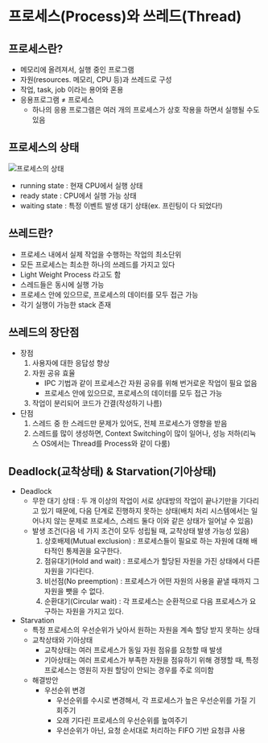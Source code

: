 # 프로세스(Process)와 쓰레드(Thread)

## 프로세스란?

- 메모리에 올려져서, 실행 중인 프로그램
- 자원(resources. 메모리, CPU 등)과 쓰레드로 구성
- 작업, task, job 이라는 용어와 혼용
- 응용프로그램 ≠ 프로세스
  - 하나의 응용 프로그램은 여러 개의 프로세스가 상호 작용을 하면서 실행될 수도 있음

## 프로세스의 상태

![프로세스의 상태](https://zitoc.com/wp-content/uploads/2019/02/process-state.png)

- running state : 현재 CPU에서 실행 상태
- ready state : CPU에서 실행 가능 상태
- waiting state : 특정 이벤트 발생 대기 상태(ex. 프린팅이 다 되었다!)

## 쓰레드란?

- 프로세스 내에서 실제 작업을 수행하는 작업의 최소단위
- 모든 프로세스는 최소한 하나의 쓰레드를 가지고 있다
- Light Weight Process 라고도 함
- 스레드들은 동시에 실행 가능
- 프로세스 안에 있으므로, 프로세스의 데이터를 모두 접근 가능
- 각기 실행이 가능한 stack 존재

## 쓰레드의 장단점

- 장점
  1. 사용자에 대한 응답성 향상
  2. 자원 공유 효율
     - IPC 기법과 같이 프로세스간 자원 공유를 위해 번거로운 작업이 필요 없음
     - 프로세스 안에 있으므로, 프로세스의 데이터를 모두 접근 가능
  3. 작업이 분리되어 코드가 간결(작성하기 나름)
- 단점
  1. 스레드 중 한 스레드만 문제가 있어도, 전체 프로세스가 영향을 받음
  2. 스레드를 많이 생성하면, Context Switching이 많이 일어나, 성능 저하(리눅스 OS에서는 Thread를 Process와 같이 다룸)

## Deadlock(교착상태) & Starvation(기아상태)

- Deadlock
  - 무한 대기 상태 : 두 개 이상의 작업이 서로 상대방의 작업이 끝나기만을 기다리고 있기 때문에, 다음 단계로 진행하지 못하는 상태(배치 처리 시스템에서는 일어나지 않는 문제로 프로세스, 스레드 둘다 이와 같은 상태가 일어날 수 있음)
  - 발생 조건(다음 네 가지 조건이 모두 성립될 때, 교착상태 발생 가능성 있음)
    1. 상호배제(Mutual exclusion) : 프로세스들이 필요로 하는 자원에 대해 배타적인 통제권을 요구한다.
    2. 점유대기(Hold and wait) : 프로세스가 할당된 자원을 가진 상태에서 다른 자원을 기다린다.
    3. 비선점(No preemption) : 프로세스가 어떤 자원의 사용을 끝낼 때까지 그 자원을 뺏을 수 없다.
    4. 순환대기(Circular wait) : 각 프로세스는 순환적으로 다음 프로세스가 요구하는 자원을 가지고 있다.
- Starvation
  - 특정 프로세스의 우선순위가 낮아서 원하는 자원을 계속 할당 받지 못하는 상태
  - 교착상태와 기아상태
    - 교착상태는 여러 프로세스가 동일 자원 점유를 요청할 때 발생
    - 기아상태는 여러 프로세스가 부족한 자원을 점유하기 위해 경쟁할 때, 특정 프로세스는 영원히 자원 할당이 안되는 경우를 주로 의미함
  - 해결방안
    - 우선순위 변경
      - 우선순위를 수시로 변경해서, 각 프로세스가 높은 우선순위를 가질 기회주기
      - 오래 기다린 프로세스의 우선순위를 높여주기
      - 우선순위가 아닌, 요청 순서대로 처리하는 FIFO 기반 요청큐 사용
